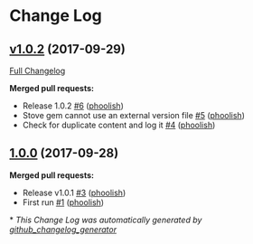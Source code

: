 # Change Log

## [v1.0.2](https://github.com/tablexi/chef-bashrc_manager/tree/v1.0.2) (2017-09-29)
[Full Changelog](https://github.com/tablexi/chef-bashrc_manager/compare/1.0.0...v1.0.2)

**Merged pull requests:**

- Release 1.0.2 [\#6](https://github.com/tablexi/chef-bashrc_manager/pull/6) ([phoolish](https://github.com/phoolish))
- Stove gem cannot use an external version file [\#5](https://github.com/tablexi/chef-bashrc_manager/pull/5) ([phoolish](https://github.com/phoolish))
- Check for duplicate content and log it [\#4](https://github.com/tablexi/chef-bashrc_manager/pull/4) ([phoolish](https://github.com/phoolish))

## [1.0.0](https://github.com/tablexi/chef-bashrc_manager/tree/1.0.0) (2017-09-28)
**Merged pull requests:**

- Release v1.0.1 [\#3](https://github.com/tablexi/chef-bashrc_manager/pull/3) ([phoolish](https://github.com/phoolish))
- First run [\#1](https://github.com/tablexi/chef-bashrc_manager/pull/1) ([phoolish](https://github.com/phoolish))



\* *This Change Log was automatically generated by [github_changelog_generator](https://github.com/skywinder/Github-Changelog-Generator)*